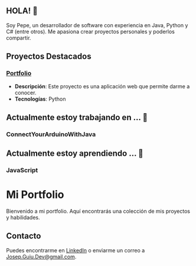 ## HOLA! 👋
Soy Pepe, un desarrollador de software con experiencia en Java, Python y C# (entre otros). Me apasiona crear proyectos personales y poderlos compartir.

## Proyectos Destacados
### [Portfolio](https://github.com/josepguiudev/josepguiudev)
- **Descripción**: Este proyecto es una aplicación web que permite darme a conocer.
- **Tecnologías**: Python

## Actualmente estoy trabajando en ... 🔭
### ConnectYourArduinoWithJava

## Actualmente estoy aprendiendo ... 🌱
### JavaScript

# Mi Portfolio
Bienvenido a mi portfolio. Aquí encontrarás una colección de mis proyectos y habilidades.
## Contacto
Puedes encontrarme en [LinkedIn](https://github.com/josepguiudev/) o enviarme un correo a [Josep.Guiu.Dev@gmail.com](mailto:Josep.Guiu.Dev@gmail.com).

<!--
**josepguiudev/josepguiudev** is a ✨ _special_ ✨ repository because its `README.md` (this file) appears on your GitHub profile.

Here are some ideas to get you started:

- 🔭 I’m currently working on ...
- 🌱 I’m currently learning ...
- 👯 I’m looking to collaborate on ...
- 🤔 I’m looking for help with ...
- 💬 Ask me about ...
- 📫 How to reach me: ...
- 😄 Pronouns: ...
- ⚡ Fun fact: ...
-->
